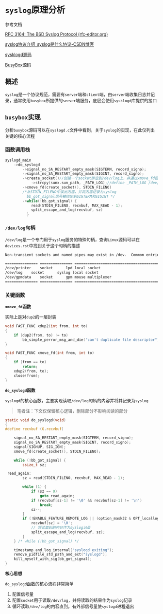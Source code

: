 # `syslog`原理分析

参考文档

[RFC 3164: The BSD Syslog Protocol (rfc-editor.org)](https://www.rfc-editor.org/rfc/rfc3164)

[syslog协议介绍_syslog是什么协议-CSDN博客](https://blog.csdn.net/chdhust/article/details/50989785)

[sysklogd源码](https://github.com/troglobit/sysklogd)

[BusyBox源码](https://www.busybox.net/)



## 概述

`syslog`是一个协议规范，需要有`server`端和`client`端，由`server`端收集日志并记录，通常使用`busybox`所提供的`server`端服务，底层会使用`sysklogd`库提供的接口



## `busybox`实现

分析`busybox`源码可以在`syslogd.c`文件中看到，关于`syslog`的实现，在此仅列出关键的核心流程

### **函数调用栈**

```c
syslogd_main
	->do_syslogd
    	->signal_no_SA_RESTART_empty_mask(SIGTERM, record_signo);
		->signal_no_SA_RESTART_empty_mask(SIGINT, record_signo);
		->create_socket()//创建一个socket绑定到/dev/log上，并通过xmove_fd函数将这个sockrt绑定到STDIN_FILENO上，用于后续读取
			->strcpy(sunx.sun_path, _PATH_LOG);//define _PATH_LOG /dev/log
		->xmove_fd(create_socket(), STDIN_FILENO)
        /*从STDIN_FILENO中读出内容，并将内容记录为syslog
          bb_got_signal信号被绑定到SIGTERM和SIGINT */
        ->while(!bb_got_signal) {
            read(STDIN_FILENO, recvbuf, MAX_READ - 1);
            split_escape_and_log(recvbuf, sz)
          }
```

### **`/dev/log`句柄**

`/dev/log`是一个专门用于`syslog`服务的特殊句柄，查询`Linux`源码可以在`devices.rst`中找到关于这个句柄的描述

```rst
Non-transient sockets and named pipes may exist in /dev.  Common entries are:

=============== =============== ===============================================
/dev/printer	socket		lpd local socket
/dev/log	socket		syslog local socket
/dev/gpmdata	socket		gpm mouse multiplexer
=============== =============== ===============================================
```

### **关键函数**

**`xmove_fd`函数**

实际上是对`dup2`的一层封装

```c
void FAST_FUNC xdup2(int from, int to)
{
	if (dup2(from, to) != to)
		bb_simple_perror_msg_and_die("can't duplicate file descriptor");
}

void FAST_FUNC xmove_fd(int from, int to)
{
	if (from == to)
		return;
	xdup2(from, to);
	close(from);
}
```

**`do_syslogd`函数**

`syslogd`的核心函数，主要实现读取`/dev/log`句柄的内容并将其记录为`syslog`

> 笔者注：下文仅保留核心逻辑，删除部分不影响阅读的部分

```c
static void do_syslogd(void)
{
#define recvbuf (G.recvbuf)

	signal_no_SA_RESTART_empty_mask(SIGTERM, record_signo);
	signal_no_SA_RESTART_empty_mask(SIGINT, record_signo);
	signal(SIGHUP, SIG_IGN);
	xmove_fd(create_socket(), STDIN_FILENO);

	while (!bb_got_signal) {
		ssize_t sz;

 read_again:
		sz = read(STDIN_FILENO, recvbuf, MAX_READ - 1);

		while (1) {
			if (sz == 0)
				goto read_again;
			if (recvbuf[sz-1] != '\0' && recvbuf[sz-1] != '\n')
				break;
			sz--;
		}
		if (!ENABLE_FEATURE_REMOTE_LOG || (option_mask32 & OPT_locallog)) {
			recvbuf[sz] = '\0'; 
            // 将读取到的内容作为syslog记录
			split_escape_and_log(recvbuf, sz);
		}
	} /* while (!bb_got_signal) */

	timestamp_and_log_internal("syslogd exiting");
	remove_pidfile_std_path_and_ext("syslogd");
	kill_myself_with_sig(bb_got_signal);
}
```

**核心思想**

`do_syslogd`函数的核心流程非常简单

1. 配置信号量
2. 配置`socket`用于读取`/dev/log`，并将读取的结果作为`syslog`记录
3. 循环读取`/dev/log`的内容直到，有外部信号量使`syslogd`进程退出

